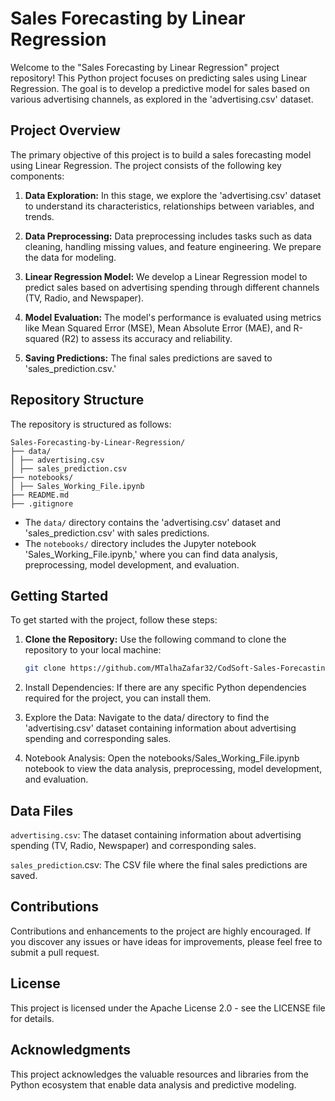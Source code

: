 # Sales Forecasting by Linear Regression

Welcome to the "Sales Forecasting by Linear Regression" project repository! This Python project focuses on predicting sales using Linear Regression. The goal is to develop a predictive model for sales based on various advertising channels, as explored in the 'advertising.csv' dataset.

## Project Overview

The primary objective of this project is to build a sales forecasting model using Linear Regression. The project consists of the following key components:

1. **Data Exploration:** In this stage, we explore the 'advertising.csv' dataset to understand its characteristics, relationships between variables, and trends.

2. **Data Preprocessing:** Data preprocessing includes tasks such as data cleaning, handling missing values, and feature engineering. We prepare the data for modeling.

3. **Linear Regression Model:** We develop a Linear Regression model to predict sales based on advertising spending through different channels (TV, Radio, and Newspaper).

4. **Model Evaluation:** The model's performance is evaluated using metrics like Mean Squared Error (MSE), Mean Absolute Error (MAE), and R-squared (R2) to assess its accuracy and reliability.

5. **Saving Predictions:** The final sales predictions are saved to 'sales_prediction.csv.'

## Repository Structure

The repository is structured as follows:

```
Sales-Forecasting-by-Linear-Regression/
├── data/
│ ├── advertising.csv
│ ├── sales_prediction.csv
├── notebooks/
│ ├── Sales_Working_File.ipynb
├── README.md
├── .gitignore
```

- The `data/` directory contains the 'advertising.csv' dataset and 'sales_prediction.csv' with sales predictions.
- The `notebooks/` directory includes the Jupyter notebook 'Sales_Working_File.ipynb,' where you can find data analysis, preprocessing, model development, and evaluation.

## Getting Started

To get started with the project, follow these steps:

1. **Clone the Repository:** Use the following command to clone the repository to your local machine:

   ```sh
   git clone https://github.com/MTalhaZafar32/CodSoft-Sales-Forecasting-by-Linear-Regression.git
2. Install Dependencies: If there are any specific Python dependencies required for the project, you can install them.

3. Explore the Data: Navigate to the data/ directory to find the 'advertising.csv' dataset containing information about advertising spending and corresponding sales.

4. Notebook Analysis: Open the notebooks/Sales_Working_File.ipynb notebook to view the data analysis, preprocessing, model development, and evaluation.


## Data Files
`advertising.csv`: The dataset containing information about advertising spending (TV, Radio, Newspaper) and corresponding sales.

`sales_prediction`.csv: The CSV file where the final sales predictions are saved.

## Contributions
Contributions and enhancements to the project are highly encouraged. If you discover any issues or have ideas for improvements, please feel free to submit a pull request.

## License
This project is licensed under the Apache License 2.0 - see the LICENSE file for details.

## Acknowledgments
This project acknowledges the valuable resources and libraries from the Python ecosystem that enable data analysis and predictive modeling.

